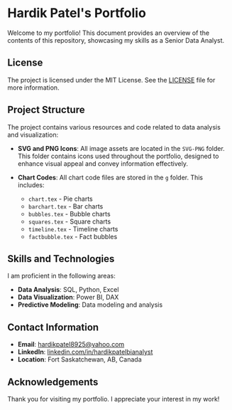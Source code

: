 # Hardik Patel's Portfolio

Welcome to my portfolio! This document provides an overview of the contents of this repository, showcasing my skills as a Senior Data Analyst. 

## License

The project is licensed under the MIT License. See the [LICENSE](LICENSE) file for more information.


## Project Structure

The project contains various resources and code related to data analysis and visualization:

- **SVG and PNG Icons**: All image assets are located in the `SVG-PNG` folder. This folder contains icons used throughout the portfolio, designed to enhance visual appeal and convey information effectively.
  
- **Chart Codes**: All chart code files are stored in the `g` folder. This includes:
  - `chart.tex` - Pie charts
  - `barchart.tex` - Bar charts
  - `bubbles.tex` - Bubble charts
  - `squares.tex` - Square charts
  - `timeline.tex` - Timeline charts
  - `factbubble.tex` - Fact bubbles

## Skills and Technologies

I am proficient in the following areas:

- **Data Analysis**: SQL, Python, Excel
- **Data Visualization**: Power BI, DAX
- **Predictive Modeling**: Data modeling and analysis

## Contact Information

- **Email**: [hardikpatel8925@yahoo.com](mailto:hardikpatel8925@yahoo.com)
- **LinkedIn**: [linkedin.com/in/hardikpatelbianalyst](https://linkedin.com/in/hardikpatelbianalyst)
- **Location**: Fort Saskatchewan, AB, Canada

## Acknowledgements

Thank you for visiting my portfolio. I appreciate your interest in my work!
